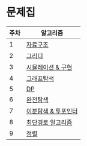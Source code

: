 # 문제집

|주차|알고리즘|
|------|---|
|1|[자료구조](https://github.com/conding-test-Study/ps/blob/main/workbook/자료구조.md)|
|2|[그리디](https://github.com/conding-test-Study/ps/blob/main/workbook/그리디.md)|
|3|[시뮬레이션 & 구현](https://github.com/conding-test-Study/ps/blob/main/workbook/시뮬레이션&구현.md)|
|4|[그래프탐색](https://github.com/conding-test-Study/ps/blob/main/workbook/그래프탐색.md)|
|5|[DP](https://github.com/conding-test-Study/ps/blob/main/workbook/DP.md)|
|6|[완전탐색](https://github.com/conding-test-Study/ps/blob/main/workbook/완전탐색.md)|
|7|[이분탐색 & 투포인터](https://github.com/conding-test-Study/ps/blob/main/workbook/이분탐색&투포인터.md)|
|8|[최단경로 알고리즘](https://github.com/conding-test-Study/ps/blob/main/workbook/최단경로.md)|
|9|[정렬](https://github.com/conding-test-Study/ps/blob/main/workbook/정렬.md)|
